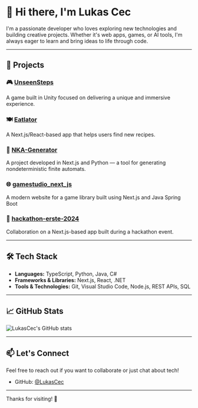 # 👋 Hi there, I'm Lukas Cec

I'm a passionate developer who loves exploring new technologies and building creative projects. Whether it's web apps, games, or AI tools, I'm always eager to learn and bring ideas to life through code.

---

## 🚀 Projects

### 🎮 [UnseenSteps](https://github.com/LukasCec/UnseenSteps)  
A game built in Unity focused on delivering a unique and immersive experience.

### 🍽️ [Eatlator](https://github.com/LukasCec/Eatlator)  
A Next.js/React-based app that helps users find new recipes.

### 🧠 [NKA-Generator](https://github.com/LukasCec/NKA-Generator)  
A project developed in Next.js and Python — a tool for generating nondeterministic finite automats.

### 🌐 [gamestudio_next_js](https://github.com/LukasCec/gamestudio_next_js)  
A modern website for a game library built using Next.js and Java Spring Boot

### 🤝 [hackathon-erste-2024](https://github.com/MatejBendik/hackathon-erste-2024)  
Collaboration on a Next.js-based app built during a hackathon event.

---

## 🛠 Tech Stack

- **Languages:** TypeScript, Python, Java, C#
- **Frameworks & Libraries:** Next.js, React, .NET
- **Tools & Technologies:** Git, Visual Studio Code, Node.js, REST APIs, SQL

---

## 📈 GitHub Stats

![LukasCec's GitHub stats](https://github-readme-stats.vercel.app/api?username=LukasCec&show_icons=true&theme=default)

---

## 📫 Let's Connect

Feel free to reach out if you want to collaborate or just chat about tech!

- GitHub: [@LukasCec](https://github.com/LukasCec)

---

Thanks for visiting! 🚀
<!---
LukasCec/LukasCec is a ✨ special ✨ repository because its `README.md` (this file) appears on your GitHub profile.
You can click the Preview link to take a look at your changes.
--->
